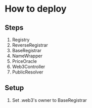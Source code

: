 # How to deploy

## Steps

1. Registry
2. ReverseRegistrar
3. BaseRegistrar
4. NameWrapper
5. PriceOracle
6. Web3Controller
7. PublicResolver

## Setup

1. Set .web3's owner to BaseRegistrar
